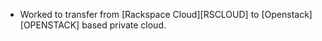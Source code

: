* Worked to transfer from [Rackspace Cloud][RSCLOUD] to [Openstack][OPENSTACK] based private cloud.
